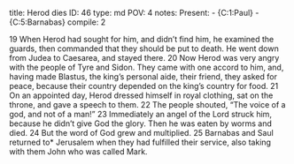 title:          Herod dies
ID:             46
type:           md
POV:            4
notes:          Present:
                - {C:1:Paul}
                - {C:5:Barnabas}
compile:        2


19 When Herod had sought for him, and didn’t find him, he examined the guards, then commanded that they should be put to death. He went down from Judea to Caesarea, and stayed there. 20 Now Herod was very angry with the people of Tyre and Sidon. They came with one accord to him, and, having made Blastus, the king’s personal aide, their friend, they asked for peace, because their country depended on the king’s country for food. 21 On an appointed day, Herod dressed himself in royal clothing, sat on the throne, and gave a speech to them. 22 The people shouted, “The voice of a god, and not of a man!” 23 Immediately an angel of the Lord struck him, because he didn’t give God the glory. Then he was eaten by worms and died.
24 But the word of God grew and multiplied. 25 Barnabas and Saul returned to* Jerusalem when they had fulfilled their service, also taking with them John who was called Mark. 